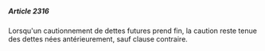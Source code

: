 ##### Article 2316

Lorsqu'un cautionnement de dettes futures prend fin, la caution reste tenue des dettes nées antérieurement, sauf clause contraire.

